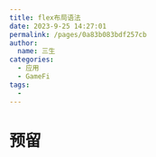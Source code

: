 ```yaml
---
title: flex布局语法
date: 2023-9-25 14:27:01
permalink: /pages/0a83b083bdf257cb
author: 
  name: 三生
categories: 
  - 应用
  - GameFi
tags: 
  - 
---
```

# 预留